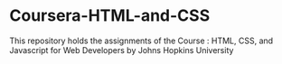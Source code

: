 # Coursera-HTML-and-CSS
This repository holds the assignments of the Course : HTML, CSS, and Javascript for Web Developers by Johns Hopkins University
